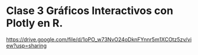 # Clase 3 Gráficos Interactivos con Plotly en R.

https://drive.google.com/file/d/1oPO_w73NvO24oDknFYnnr5m1XCOtz5zv/view?usp=sharing
